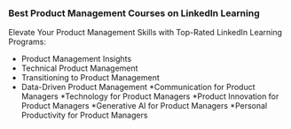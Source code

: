 ### Best Product Management Courses on LinkedIn Learning
Elevate Your Product Management Skills with Top-Rated LinkedIn Learning Programs:

* Product Management Insights
* Technical Product Management
* Transitioning to Product Management
* Data-Driven Product Management
*Communication for Product Managers
*Technology for Product Managers
*Product Innovation for Product Managers
*Generative AI for Product Managers
*Personal Productivity for Product Managers
